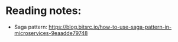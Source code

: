 # Reading notes:
- Saga pattern: https://blog.bitsrc.io/how-to-use-saga-pattern-in-microservices-9eaadde79748